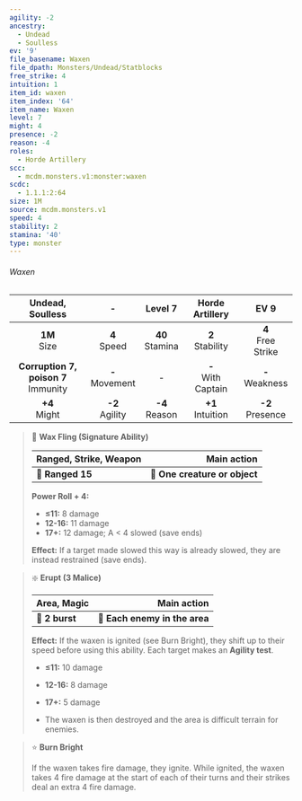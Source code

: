 ```yaml
---
agility: -2
ancestry:
  - Undead
  - Soulless
ev: '9'
file_basename: Waxen
file_dpath: Monsters/Undead/Statblocks
free_strike: 4
intuition: 1
item_id: waxen
item_index: '64'
item_name: Waxen
level: 7
might: 4
presence: -2
reason: -4
roles:
  - Horde Artillery
scc:
  - mcdm.monsters.v1:monster:waxen
scdc:
  - 1.1.1:2:64
size: 1M
source: mcdm.monsters.v1
speed: 4
stability: 2
stamina: '40'
type: monster
---
```


###### Waxen

|             Undead, Soulless             |          -          |       Level 7       |     Horde Artillery     |          EV 9          |
| :--------------------------------------: | :-----------------: | :-----------------: | :---------------------: | :--------------------: |
|             **1M**<br/> Size             |  **4**<br/> Speed   | **40**<br/> Stamina |  **2**<br/> Stability   | **4**<br/> Free Strike |
| **Corruption 7, poison 7**<br/> Immunity | **-**<br/> Movement |          -          | **-**<br/> With Captain |  **-**<br/> Weakness   |
|            **+4**<br/> Might             | **-2**<br/> Agility | **-4**<br/> Reason  |  **+1**<br/> Intuition  |  **-2**<br/> Presence  |

<!-- -->
> 🏹 **Wax Fling (Signature Ability)**
>
> | **Ranged, Strike, Weapon** |               **Main action** |
> | -------------------------- | ----------------------------: |
> | **📏 Ranged 15**           | **🎯 One creature or object** |
>
> **Power Roll + 4:**
>
> - **≤11:** 8 damage
> - **12-16:** 11 damage
> - **17+:** 12 damage; A < 4 slowed (save ends)
>
> **Effect:** If a target made slowed this way is already slowed, they are instead restrained (save ends).

<!-- -->
> ❇️ **Erupt (3 Malice)**
>
> | **Area, Magic** |               **Main action** |
> | --------------- | ----------------------------: |
> | **📏 2 burst**  | **🎯 Each enemy in the area** |
>
> **Effect:** If the waxen is ignited (see Burn Bright), they shift up to their speed before using this ability. Each target makes an **Agility test**.
>
> - **≤11:** 10 damage
>
> - **12-16:** 8 damage
>
> - **17+:** 5 damage
>
> - The waxen is then destroyed and the area is difficult terrain for enemies.

<!-- -->
> ⭐️ **Burn Bright**
>
> If the waxen takes fire damage, they ignite. While ignited, the waxen takes 4 fire damage at the start of each of their turns and their strikes deal an extra 4 fire damage.
